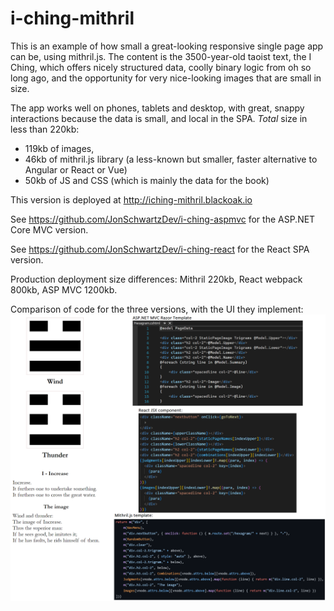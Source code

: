# i-ching-mithril
This is an example of how small a great-looking responsive single page app can be, using mithril.js. The content is the 3500-year-old taoist text, the I Ching, which offers nicely structured data, coolly binary logic from oh so long ago, and the opportunity for very nice-looking images that are small in size. 

The app works well on phones, tablets and desktop, with great, snappy interactions because the data is small, and local in the SPA. *Total* size in less than 220kb: 

- 119kb of images, 
- 46kb of mithril.js library (a less-known but smaller, faster alternative to Angular or React or Vue)
- 50kb of JS and CSS (which is mainly the data for the book)

This version is deployed at http://iching-mithril.blackoak.io

See https://github.com/JonSchwartzDev/i-ching-aspmvc for the ASP.NET Core MVC version.

See https://github.com/JonSchwartzDev/i-ching-react for the React SPA version.

Production deployment size differences: Mithril 220kb, React webpack 800kb, ASP MVC 1200kb.

Comparison of code for the three versions, with the UI they implement:
![Comparison of code for the three versions, with the UI they implement](https://github.com/JonSchwartzDev/i-ching-mithril/blob/master/iChing%20hexagram%20in%20three%20versions.png)

